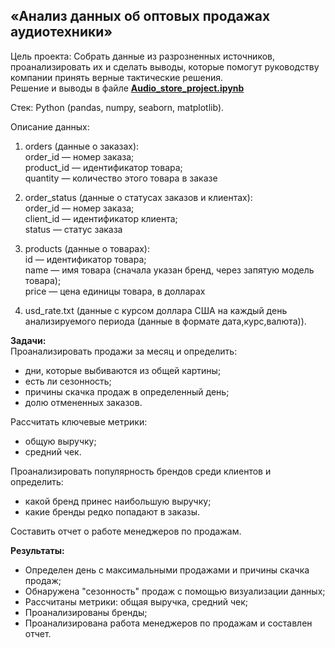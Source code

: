 ## «Анализ данных об оптовых продажах аудиотехники»

Цель проекта:
Cобрать данные из разрозненных источников, проанализировать их и сделать выводы, которые помогут руководству компании принять верные тактические решения.  
Решение и выводы в файле **[Audio_store_project.ipynb](Audio_store_project.ipynb)**

Стек:
Python (pandas, numpy, seaborn, matplotlib).

Описание данных:
1. orders (данные о заказах):  
order_id — номер заказа;  
product_id — идентификатор товара;  
quantity — количество этого товара в заказе  

2. order_status (данные о статусах заказов и клиентах):    
order_id — номер заказа;  
client_id — идентификатор клиента;  
status — статус заказа  

3. products (данные о товарах):    
id — идентификатор товара;  
name — имя товара (сначала указан бренд, через запятую модель товара);  
price — цена единицы товара, в долларах  

4. usd_rate.txt (данные с курсом доллара США на каждый день анализируемого периода (данные в формате дата,курс,валюта)).

**Задачи:**  
Проанализировать продажи за месяц и определить:
- дни, которые выбиваются из общей картины;
- есть ли сезонность;
- причины скачка продаж в определенный день;
- долю отмененных заказов.

Рассчитать ключевые метрики:
- общую выручку;
- средний чек.
  
Проанализировать популярность брендов среди клиентов и определить:
- какой бренд принес наибольшую выручку;
- какие бренды редко попадают в заказы.
  
Составить отчет о работе менеджеров по продажам.

**Результаты:**  
- Определен день с максимальными продажами и причины скачка продаж;  
- Обнаружена "сезонность" продаж с помощью визуализации данных;  
- Рассчитаны метрики: общая выручка, средний чек;
- Проанализированы бренды;
- Проанализирована работа менеджеров по продажам и составлен отчет.  
